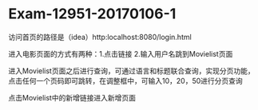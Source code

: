 # Exam-12951-20170106-1
访问首页的路径是（idea）http:localhost:8080/login.html

进入电影页面的方式有两种：1.点击链接 2.输入用户名跳到Movielist页面


进入Movielist页面之后进行查询，可通过语言和标题联合查询，实现分页功能，点击任何一个页码即可跳转，在调整框中，可输入10，20，50进行分页查询

点击Movielist中的新增链接进入新增页面
